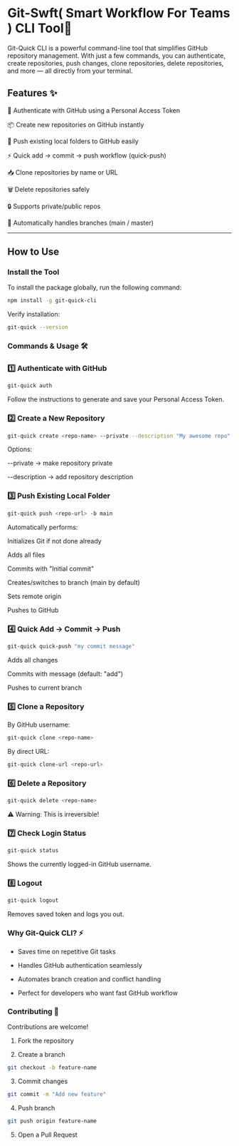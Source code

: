 # Git-Swft( Smart Workflow For Teams ) CLI Tool🚀

Git-Quick CLI is a powerful command-line tool that simplifies GitHub repository management. With just a few commands, you can authenticate, create repositories, push changes, clone repositories, delete repositories, and more — all directly from your terminal.

## Features ✨

🔑 Authenticate with GitHub using a Personal Access Token

📦 Create new repositories on GitHub instantly

🚀 Push existing local folders to GitHub easily

⚡ Quick add → commit → push workflow (quick-push)

📥 Clone repositories by name or URL

🗑️ Delete repositories safely

🔒 Supports private/public repos

🔄 Automatically handles branches (main / master)

---

## How to Use

### Install the Tool

To install the package globally, run the following command:

```bash
npm install -g git-quick-cli
```

Verify installation:

```bash
git-quick --version
```

### Commands & Usage 🛠️

### 1️⃣ Authenticate with GitHub

```bash
git-quick auth
```

Follow the instructions to generate and save your Personal Access Token.

### 2️⃣ Create a New Repository

```bash
git-quick create <repo-name> --private --description "My awesome repo"
```

Options:

--private → make repository private

--description <text> → add repository description

### 3️⃣ Push Existing Local Folder

```bash
git-quick push <repo-url> -b main
```

Automatically performs:

Initializes Git if not done already

Adds all files

Commits with "Initial commit"

Creates/switches to branch (main by default)

Sets remote origin

Pushes to GitHub

### 4️⃣ Quick Add → Commit → Push

```bash
git-quick quick-push "my commit message"
```

Adds all changes

Commits with message (default: "add")

Pushes to current branch

### 5️⃣ Clone a Repository

By GitHub username:

```bash
git-quick clone <repo-name>
```

By direct URL:

```bash
git-quick clone-url <repo-url>
```

### 6️⃣ Delete a Repository

```bash
git-quick delete <repo-name>
```

⚠️ Warning: This is irreversible!

### ️7️⃣ Check Login Status

```bash
git-quick status
```

Shows the currently logged-in GitHub username.

### 8️⃣ Logout

```bash
git-quick logout
```

Removes saved token and logs you out.

### Why Git-Quick CLI? ⚡

- Saves time on repetitive Git tasks

- Handles GitHub authentication seamlessly

- Automates branch creation and conflict handling

- Perfect for developers who want fast GitHub workflow

### Contributing 🤝

Contributions are welcome!

1. Fork the repository

2. Create a branch

```bash
git checkout -b feature-name
```

3. Commit changes

```bash
git commit -m "Add new feature"
```

4. Push branch

```bash
git push origin feature-name
```

5. Open a Pull Request
